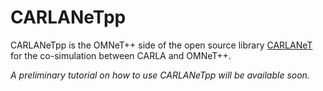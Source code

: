 # CARLANeTpp
CARLANeTpp is the OMNeT++ side of the open source library [CARLANeT](https://github.com/carlanet) for the co-simulation between CARLA and OMNeT++.


*A preliminary tutorial on how to use CARLANeTpp will be available soon.*
